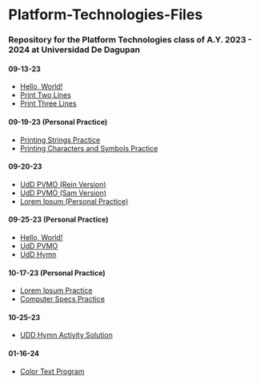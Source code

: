 # Platform-Technologies-Files

### Repository for the Platform Technologies class of A.Y. 2023 - 2024 at Universidad De Dagupan

#### 09-13-23

- [Hello, World!](09-13-23/HelloWorld/)
- [Print Two Lines](09-13-23/PrintTwoLines/)
- [Print Three Lines](09-13-23/PrintThreeLines/)

#### 09-19-23 (Personal Practice)
- [Printing Strings Practice](09-19-23/PrintString/)
- [Printing Characters and Symbols Practice](09-19-23/PrintCharacter/)

#### 09-20-23
- [UdD PVMO (Rein Version)](09-20-23/UdD_PVMO_(Rein)/)
- [UdD PVMO (Sam Version)](09-20-23/UdD_PVMO_(Sam)/)
- [Lorem Ipsum (Personal Practice)](09-20-23/Lorem_Ipsum_(Personal_Practice)/)

#### 09-25-23 (Personal Practice)
- [Hello, World!](09-25-23/HelloWorld/)
- [UdD PVMO](09-25-23/PVMO/)
- [UdD Hymn](09-25-23/UniversityHymn/)

#### 10-17-23 (Personal Practice)
- [Lorem Ipsum Practice](10-17-23/Lorem_Ipsum_Practice/)
- [Computer Specs Practice](10-17-23/Computer_Specs_Practice/)

#### 10-25-23
- [UDD Hymn Activity Solution](10-25-23/UDD_Hymn_Activity/)

#### 01-16-24
- [Color Text Program](01-16-24/ColorText/)